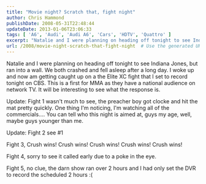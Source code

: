 ```yaml
---
title: "Movie night? Scratch that, fight night"
author: Chris Hammond
publishDate: 2008-05-31T22:48:44
updateDate: 2013-01-06T23:06:33
tags: [ 'A6', 'Audi', 'Audi A6', 'Cars', 'HDTV', 'Quattro' ]
excerpt: "Natalie and I were planning on heading off tonight to see Indiana Jones, but ran into a wall. We both crashed and fell asleep after a long day. I woke up and now am getting caught up on a the Elite XC fight that I set to record tonight on CBS. This is a first for MMA as they have a national audience on network TV. It will be interesting to see what the response is."
url: /2008/movie-night-scratch-that-fight-night  # Use the generated URL with year
---
```

<p>Natalie and I were planning on heading off tonight to see Indiana Jones, but ran into a wall. We both crashed and fell asleep after a long day. I woke up and now am getting caught up on a the Elite XC fight that I set to record tonight on CBS. This is a first for MMA as they have a national audience on network TV. It will be interesting to see what the response is.</p> <p>Update: Fight 1 wasn't much to see, the preacher boy got clocke and hit the mat pretty quickly. One thing I'm noticing, I'm watching all of the commercials.... You can tell who this night is aimed at, guys my age, well, maybe guys younger than me.</p> <p>Update: Fight 2 see #1</p> <p>Fight 3, Crush wins! Crush wins! Crush wins! Crush wins! Crush wins!</p> <p>Fight 4, sorry to see it called early due to a poke in the eye.</p> <p>Fight 5, no clue, the darn show ran over 2 hours and I had only set the DVR to record the scheduled 2 hours :(</p>
